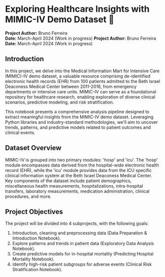# Exploring Healthcare Insights with MIMIC-IV Demo Dataset 🏥

**Project Author:** Bruno Ferreira  
**Date:** March-April 2024  (Work in progress)
**Project Author:** Bruno Ferreira  
**Date:** March-April 2024  (Work in progress)

## Introduction  
In this project, we delve into the Medical Information Mart for Intensive Care (MIMIC)-IV demo dataset, a valuable resource comprising de-identified electronic health records (EHR) from 100 patients admitted to the Beth Israel Deaconess Medical Center between 2011-2016, from emergency departments or intensive care units. MIMIC-IV can serve as a foundational repository for healthcare research, enabling exploration of diverse clinical scenarios, predictive modeling, and risk stratification.

This notebook presents a comprehensive analysis pipeline designed to extract meaningful insights from the MIMIC-IV demo dataset. Leveraging Python libraries and industry-standard methodologies, we'll aim to uncover trends, patterns, and predictive models related to patient outcomes and clinical events.

## Dataset Overview  
MIMIC-IV is grouped into two primary modules: 'hosp' and 'icu'. The 'hosp' module encompasses data derived from the hospital-wide electronic health record (EHR), while the 'icu' module provides data from the ICU specific clinical information system at the Beth Israel Deaconess Medical Center. Key components of the dataset include patient demographics, miscellaneous health measurements, hospitalizations, intra-hospital transfers, laboratory measurements, medication administration, clinical procedures, and more.

## Project Objectives  
The project will be divided into 4 subprojects, with the following goals:

1. Introduction, cleaning and preprocessing data (Data Preparation & Introduction Notebook).
2. Explore patterns and trends in patient data (Exploratory Data Analysis Notebook).
3. Create predictive models for in-hospital mortality (Predicting Hospital Mortality Notebook).
4. Identify high-risk patient subgroups for adverse events (Clinical Risk Stratification Notebook).
